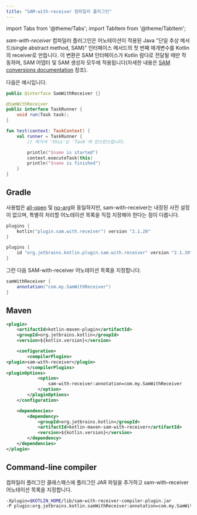 ```yaml
---
title: "SAM-with-receiver 컴파일러 플러그인"
---
```

import Tabs from '@theme/Tabs';
import TabItem from '@theme/TabItem';

*sam-with-receiver* 컴파일러 플러그인은 어노테이션이 적용된 Java "단일 추상 메서드(single abstract method, SAM)" 인터페이스 메서드의 첫 번째 매개변수를 Kotlin의 receiver로 만듭니다. 이 변환은 SAM 인터페이스가 Kotlin 람다로 전달될 때만 작동하며, SAM 어댑터 및 SAM 생성자 모두에 적용됩니다(자세한 내용은 [SAM conversions documentation](java-interop#sam-conversions) 참조).

다음은 예시입니다.

```java
public @interface SamWithReceiver {}

@SamWithReceiver
public interface TaskRunner {
    void run(Task task);
}
```

```kotlin
fun test(context: TaskContext) {
    val runner = TaskRunner {
        // 여기서 'this'는 'Task'의 인스턴스입니다.

        println("$name is started")
        context.executeTask(this)
        println("$name is finished")
    }
}
```

## Gradle

사용법은 [all-open](all-open-plugin) 및 [no-arg](no-arg-plugin)와 동일하지만, sam-with-receiver는
내장된 사전 설정이 없으며, 특별히 처리할 어노테이션 목록을 직접 지정해야 한다는 점이 다릅니다.

<Tabs groupId="build-script">
<TabItem value="kotlin" label="Kotlin" default>

```kotlin
plugins {
    kotlin("plugin.sam.with.receiver") version "2.1.20"
}
```

</TabItem>
<TabItem value="groovy" label="Groovy" default>

```groovy
plugins {
    id "org.jetbrains.kotlin.plugin.sam.with.receiver" version "2.1.20"
}
```

</TabItem>
</Tabs>

그런 다음 SAM-with-receiver 어노테이션 목록을 지정합니다.

```groovy
samWithReceiver {
    annotation("com.my.SamWithReceiver")
}
```

## Maven

```xml
<plugin>
    <artifactId>kotlin-maven-plugin</artifactId>
    <groupId>org.jetbrains.kotlin</groupId>
    <version>${kotlin.version}</version>

    <configuration>
        <compilerPlugins>
<plugin>sam-with-receiver</plugin>
        </compilerPlugins>
<pluginOptions>
            <option>
                sam-with-receiver:annotation=com.my.SamWithReceiver
            </option>
        </pluginOptions>
    </configuration>

    <dependencies>
        <dependency>
            <groupId>org.jetbrains.kotlin</groupId>
            <artifactId>kotlin-maven-sam-with-receiver</artifactId>
            <version>${kotlin.version}</version>
        </dependency>
    </dependencies>
</plugin>
```

## Command-line compiler

컴파일러 플러그인 클래스패스에 플러그인 JAR 파일을 추가하고 sam-with-receiver 어노테이션 목록을 지정합니다.

```bash
-Xplugin=$KOTLIN_HOME/lib/sam-with-receiver-compiler-plugin.jar
-P plugin:org.jetbrains.kotlin.samWithReceiver:annotation=com.my.SamWithReceiver
```